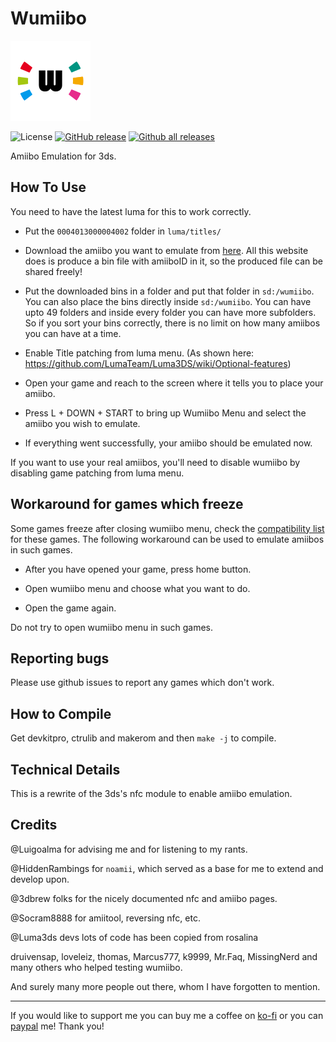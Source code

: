 # Wumiibo 
<img src="wumiibohelper/gfx/icon.png"/>

![License](https://img.shields.io/badge/License-GPLv3-blue.svg)
[![GitHub release](https://img.shields.io/github/release/hax0kartik/wumiibo.svg)](https://github.com/hax0kartik/wumiibo/releases/latest/)
[![Github all releases](https://img.shields.io/github/downloads/hax0kartik/wumiibo/total.svg)](https://GitHub.com/hax0kartik/wumiibo/releases/latest/)

Amiibo Emulation for 3ds.

## How To Use
You need to have the latest luma for this to work correctly.

 * Put the `0004013000004002` folder in `luma/titles/`
 
 * Download the amiibo you want to emulate from [here](https://hax0kartik.github.io/amiibo-generator). All this website does is produce a bin file with amiiboID in it, so the produced file can be shared freely!

 * Put the downloaded bins in a folder and put that folder in `sd:/wumiibo`. You can also place the bins directly inside `sd:/wumiibo`. You can have upto 49 folders and inside every folder you can have more subfolders. So if you sort your bins correctly, there is no limit on how many amiibos you can have at a time.

 * Enable Title patching from luma menu. (As shown here: https://github.com/LumaTeam/Luma3DS/wiki/Optional-features)
 
 * Open your game and reach to the screen where it tells you to place your amiibo.
 
 * Press L + DOWN + START to bring up Wumiibo Menu and select the amiibo you wish to emulate.
 
 * If everything went successfully, your amiibo should be emulated now.

If you want to use your real amiibos, you'll need to disable wumiibo by disabling game patching from luma menu.

## Workaround for games which freeze

Some games freeze after closing wumiibo menu, check the [compatibility list](https://github.com/hax0kartik/wumiibo/wiki/Compatibility-List) for these games. The following workaround can be used to emulate amiibos in such games.

 * After you have opened your game, press home button. 

 * Open wumiibo menu and choose what you want to do.

 * Open the game again.

Do not try to open wumiibo menu in such games.

## Reporting bugs

Please use github issues to report any games which don't work.

## How to Compile
Get devkitpro, ctrulib and makerom and then `make -j` to compile.

## Technical Details
This is a rewrite of the 3ds's nfc module to enable amiibo emulation.

## Credits
@Luigoalma for advising me and for listening to my rants.

@HiddenRambings for `noamii`, which served as a base for me to extend and develop upon.

@3dbrew folks for the nicely documented nfc and amiibo pages.

@Socram8888 for amiitool, reversing nfc, etc.

@Luma3ds devs lots of code has been copied from rosalina

druivensap, loveleiz, thomas, Marcus777, k9999, Mr.Faq, MissingNerd and many others who helped testing wumiibo.

And surely many more people out there, whom I have forgotten to mention.

----

If you would like to support me you can buy me a coffee on [ko-fi](https://ko-fi.com/hax0kartik) or you can [paypal](https://www.paypal.com/paypalme/preetiagarwala?locale.x=en_GB) me! Thank you!